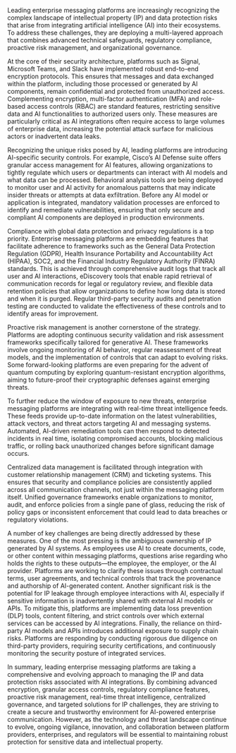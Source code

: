 Leading enterprise messaging platforms are increasingly recognizing the complex landscape of intellectual property (IP) and data protection risks that arise from integrating artificial intelligence (AI) into their ecosystems. To address these challenges, they are deploying a multi-layered approach that combines advanced technical safeguards, regulatory compliance, proactive risk management, and organizational governance.

At the core of their security architecture, platforms such as Signal, Microsoft Teams, and Slack have implemented robust end-to-end encryption protocols. This ensures that messages and data exchanged within the platform, including those processed or generated by AI components, remain confidential and protected from unauthorized access. Complementing encryption, multi-factor authentication (MFA) and role-based access controls (RBAC) are standard features, restricting sensitive data and AI functionalities to authorized users only. These measures are particularly critical as AI integrations often require access to large volumes of enterprise data, increasing the potential attack surface for malicious actors or inadvertent data leaks.

Recognizing the unique risks posed by AI, leading platforms are introducing AI-specific security controls. For example, Cisco’s AI Defense suite offers granular access management for AI features, allowing organizations to tightly regulate which users or departments can interact with AI models and what data can be processed. Behavioral analysis tools are being deployed to monitor user and AI activity for anomalous patterns that may indicate insider threats or attempts at data exfiltration. Before any AI model or application is integrated, mandatory validation processes are enforced to identify and remediate vulnerabilities, ensuring that only secure and compliant AI components are deployed in production environments.

Compliance with global data protection and privacy regulations is a top priority. Enterprise messaging platforms are embedding features that facilitate adherence to frameworks such as the General Data Protection Regulation (GDPR), Health Insurance Portability and Accountability Act (HIPAA), SOC2, and the Financial Industry Regulatory Authority (FINRA) standards. This is achieved through comprehensive audit logs that track all user and AI interactions, eDiscovery tools that enable rapid retrieval of communication records for legal or regulatory review, and flexible data retention policies that allow organizations to define how long data is stored and when it is purged. Regular third-party security audits and penetration testing are conducted to validate the effectiveness of these controls and to identify areas for improvement.

Proactive risk management is another cornerstone of the strategy. Platforms are adopting continuous security validation and risk assessment frameworks specifically tailored for generative AI. These frameworks involve ongoing monitoring of AI behavior, regular reassessment of threat models, and the implementation of controls that can adapt to evolving risks. Some forward-looking platforms are even preparing for the advent of quantum computing by exploring quantum-resistant encryption algorithms, aiming to future-proof their cryptographic defenses against emerging threats.

To further reduce the window of exposure to new threats, enterprise messaging platforms are integrating with real-time threat intelligence feeds. These feeds provide up-to-date information on the latest vulnerabilities, attack vectors, and threat actors targeting AI and messaging systems. Automated, AI-driven remediation tools can then respond to detected incidents in real time, isolating compromised accounts, blocking malicious traffic, or rolling back unauthorized changes before significant damage occurs.

Centralized data management is facilitated through integration with customer relationship management (CRM) and ticketing systems. This ensures that security and compliance policies are consistently applied across all communication channels, not just within the messaging platform itself. Unified governance frameworks enable organizations to monitor, audit, and enforce policies from a single pane of glass, reducing the risk of policy gaps or inconsistent enforcement that could lead to data breaches or regulatory violations.

A number of key challenges are being directly addressed by these measures. One of the most pressing is the ambiguous ownership of IP generated by AI systems. As employees use AI to create documents, code, or other content within messaging platforms, questions arise regarding who holds the rights to these outputs—the employee, the employer, or the AI provider. Platforms are working to clarify these issues through contractual terms, user agreements, and technical controls that track the provenance and authorship of AI-generated content. Another significant risk is the potential for IP leakage through employee interactions with AI, especially if sensitive information is inadvertently shared with external AI models or APIs. To mitigate this, platforms are implementing data loss prevention (DLP) tools, content filtering, and strict controls over which external services can be accessed by AI integrations. Finally, the reliance on third-party AI models and APIs introduces additional exposure to supply chain risks. Platforms are responding by conducting rigorous due diligence on third-party providers, requiring security certifications, and continuously monitoring the security posture of integrated services.

In summary, leading enterprise messaging platforms are taking a comprehensive and evolving approach to managing the IP and data protection risks associated with AI integrations. By combining advanced encryption, granular access controls, regulatory compliance features, proactive risk management, real-time threat intelligence, centralized governance, and targeted solutions for IP challenges, they are striving to create a secure and trustworthy environment for AI-powered enterprise communication. However, as the technology and threat landscape continue to evolve, ongoing vigilance, innovation, and collaboration between platform providers, enterprises, and regulators will be essential to maintaining robust protection for sensitive data and intellectual property.